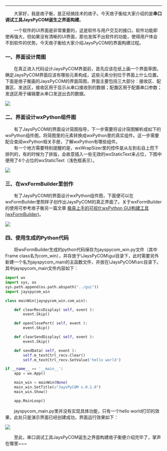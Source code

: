 ----

　　大家好，我是痞子衡，是正经搞技术的痞子。今天痞子衡给大家介绍的是**串口调试工具JaysPyCOM诞生之界面构建**。  

　　一个软件的UI界面是非常重要的，这是软件与用户交互的接口，软件功能即使再强大，但如果没有清晰的UI界面，那也发挥不出软件的功能，使得用户体会不到软件的优势。今天痞子衡给大家介绍JaysPyCOM的界面构建过程。  

### 一、界面设计简图
　　在真正进入代码设计JaysPyCOM界面前，首先应该在纸上画一个界面草图，确定JaysPyCOM界面应该有哪些元素构成，这些元素分别位于界面上什么位置。下面是痞子衡画的JaysPyCOM的界面简图，界面主要包括三大部分：接收区、配置区、发送区，接收区用于显示从串口接收到的数据；配置区用于配置串口参数；发送区用于编辑要从串口发送出去的数据。  

<img src="http://henjay724.com/image/cnblogs/JaysPyCOM_GUI_protocol.PNG" style="zoom:100%" />

### 二、界面设计wxPython组件图
　　有了JaysPyCOM的界面设计简图指导，下一步需要将设计简图解析成如下的wxPython组件图，将简图里的元素转换成wxPython里的真实组件。这一步需要配合查阅wxPython相关手册，了解wxPython有哪些组件。  
　　有一个地方需要特别提醒的是，wxWrapSizer里的控件是从左到右自上而下排列的，有的时候为了排版，会故意插入一些无效的wxStaticText来占位，下图中便用了4个占位的wxStaticText（浅色框表示）。  

<img src="http://henjay724.com/image/cnblogs/JaysPyCOM_GUI_element.PNG" style="zoom:100%" />

### 三、在wxFormBuilder里创作
　　有了JaysPyCOM的界面设计wxPython组件图，下面便可以在wxFormBuilder里照样子创作出JaysPyCOM的真正界面了。关于wxFormBuilder的使用可参考痞子衡另一篇文章 [极易上手的可视化wxPython GUI构建工具(wxFormBuilder)](http://www.cnblogs.com/henjay724/p/9426966.html)。  

<img src="http://henjay724.com/image/cnblogs/JaysPyCOM_GUI_product.PNG" style="zoom:100%" />

### 四、使用生成的Python代码
　　将wxFormBuilder生成的python代码保存为jayspycom_win.py文件（其中Frame class名为com_win），并存放于\JaysPyCOM\gui目录下，此时需要另外新建一个名为jayspycom_main的主函数文件，并放在\JaysPyCOM\src目录下。其中jayspycom_main文件内容如下：  

```Python
import wx
import sys, os
sys.path.append(os.path.abspath("../gui"))
import jayspycom_win

class mainWin(jayspycom_win.com_win):

    def clearRecvDisplay( self, event ):
        event.Skip()

    def openClosePort( self, event ):
        event.Skip()

    def clearSendDisplay( self, event ):
        event.Skip()

    def sendData( self, event ):
        self.m_textCtrl_recv.Clear()
        self.m_textCtrl_recv.SetValue('hello world')

if __name__ == '__main__':
    app = wx.App()

    main_win = mainWin(None)
    main_win.SetTitle(u"JaysPyCOM v.0.1.0")
    main_win.Show()

    app.MainLoop()
```

　　jayspycom_main.py里并没有实现具体功能，只有一个hello world打印的效果，此处只是演示界面已经创建成功，界面运行效果如下：  

<img src="http://henjay724.com/image/cnblogs/JaysPyCOM_GUI_demo.PNG" style="zoom:100%" />

　　至此，串口调试工具JaysPyCOM诞生之界面构建痞子衡便介绍完毕了，掌声在哪里~~~  



